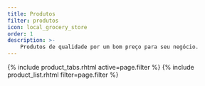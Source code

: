 ```yaml
---
title: Produtos
filter: produtos
icon: local_grocery_store
order: 1
description: >-
    Produtos de qualidade por um bom preço para seu negócio.
---
```


{% include product_tabs.rhtml active=page.filter %}
{% include product_list.rhtml filter=page.filter %}